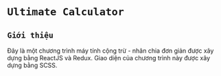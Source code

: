 # `Ultimate Calculator`

## `Giới thiệu`

Đây là một chương trình máy tính cộng trừ - nhân chia đơn giản được xây dựng bằng ReactJS và Redux. Giao diện của chương trình này được xây dựng bằng SCSS.
